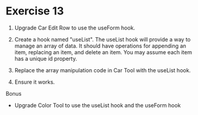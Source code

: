 # Exercise 13

1. Upgrade Car Edit Row to use the useForm hook.

2. Create a hook named "useList". The useList hook will provide a way to manage an array of data. It should have operations for appending an item, replacing an item, and delete an item. You may assume each item has a unique id property.

3. Replace the array manipulation code in Car Tool with the useList hook.

4. Ensure it works.

Bonus

- Upgrade Color Tool to use the useList hook and the useForm hook